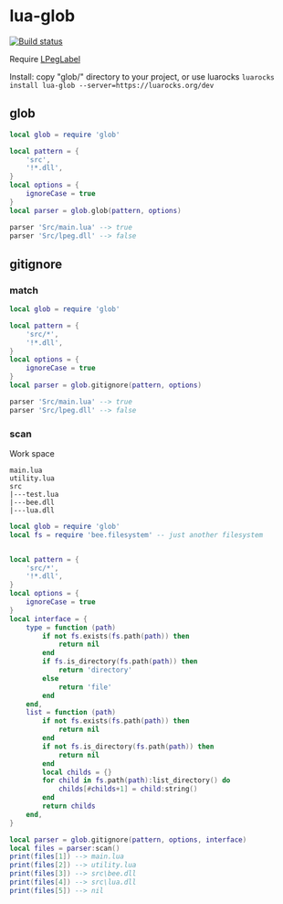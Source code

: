 # lua-glob

[![Build status](https://ci.appveyor.com/api/projects/status/2u02fyusb1aw5rs9?svg=true)](https://ci.appveyor.com/project/sumneko/lua-glob)

Require [LPegLabel](https://github.com/sqmedeiros/lpeglabel)

Install: copy "glob/" directory to your project, or use luarocks `luarocks install lua-glob --server=https://luarocks.org/dev`

## glob
```lua
local glob = require 'glob'

local pattern = {
    'src',
    '!*.dll',
}
local options = {
    ignoreCase = true
}
local parser = glob.glob(pattern, options)

parser 'Src/main.lua' --> true
parser 'Src/lpeg.dll' --> false
```

## gitignore

### match
```lua
local glob = require 'glob'

local pattern = {
    'src/*',
    '!*.dll',
}
local options = {
    ignoreCase = true
}
local parser = glob.gitignore(pattern, options)

parser 'Src/main.lua' --> true
parser 'Src/lpeg.dll' --> false
```

### scan
Work space
```
main.lua
utility.lua
src
|---test.lua
|---bee.dll
|---lua.dll
```

```lua
local glob = require 'glob'
local fs = require 'bee.filesystem' -- just another filesystem


local pattern = {
    'src/*',
    '!*.dll',
}
local options = {
    ignoreCase = true
}
local interface = {
    type = function (path)
        if not fs.exists(fs.path(path)) then
            return nil
        end
        if fs.is_directory(fs.path(path)) then
            return 'directory'
        else
            return 'file'
        end
    end,
    list = function (path)
        if not fs.exists(fs.path(path)) then
            return nil
        end
        if not fs.is_directory(fs.path(path)) then
            return nil
        end
        local childs = {}
        for child in fs.path(path):list_directory() do
            childs[#childs+1] = child:string()
        end
        return childs
    end,
}

local parser = glob.gitignore(pattern, options, interface)
local files = parser:scan()
print(files[1]) --> main.lua
print(files[2]) --> utility.lua
print(files[3]) --> src\bee.dll
print(files[4]) --> src\lua.dll
print(files[5]) --> nil
```

